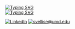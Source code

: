 
[![Typing SVG](https://readme-typing-svg.herokuapp.com?lines=This+is+Sai+Charan;Welcome+to+my+profile)](https://git.io/typing-svg)
<br />
[![Typing SVG](https://readme-typing-svg.herokuapp.com?color=2EF7AB&multiline=true&lines=I+am+a+Graduate+Student+at+UMD+;I+am+currently+studying+Robotics)](https://git.io/typing-svg)


[![LinkedIn](https://img.shields.io/static/v1?label=LinkedIn&message=%20&color=orange&logo=LinkedIn&style=flat-square&logoColor=white)](https://www.linkedin.com/in/sri-sai-charan-v-4627ba173/)
[![svellise@umd.edu](https://img.shields.io/static/v1?label=svellise@umd.edu&message=%20&color=red&logo=gmail&style=flat-square&logoColor=white)](svellise@umd.edu)

